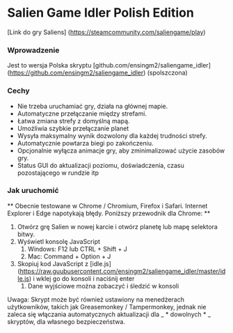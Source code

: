 
# Salien Game Idler Polish Edition

[Link do gry Saliens] (https://steamcommunity.com/saliengame/play)

### Wprowadzenie

Jest to wersja Polska skryptu [github.com/ensingm2/saliengame_idler] (https://github.com/ensingm2/saliengame_idler) (spolszczona)

### Cechy
* Nie trzeba uruchamiać gry, działa na głównej mapie.
* Automatyczne przełączanie między strefami.
* Łatwa zmiana strefy z domyślną mapą.
* Umożliwia szybkie przełączanie planet
* Wysyła maksymalny wynik dozwolony dla każdej trudności strefy.
* Automatycznie powtarza biegi po zakończeniu.
* Opcjonalnie wyłącza animacje gry, aby zminimalizować użycie zasobów gry.
* Status GUI do aktualizacji poziomu, doświadczenia, czasu pozostającego w rundzie itp

### Jak uruchomić
** Obecnie testowane w Chrome / Chromium, Firefox i Safari. Internet Explorer i Edge napotykają błędy. Poniższy przewodnik dla Chrome: **

1. Otwórz grę Salien w nowej karcie i otwórz planetę lub mapę selektora bitwy.
2. Wyświetl konsolę JavaScript
   1. Windows: F12 lub CTRL + Shift + J
   1. Mac: Command + Option + J
3. Skopiuj kod JavaScript z [idle.js] (https://raw.guubusercontent.com/ensingm2/saliengame_idler/master/idle.js) i wklej go do konsoli i naciśnij enter
   1. Dane wyjściowe można zobaczyć i śledzić w konsoli

Uwaga: Skrypt może być również ustawiony na menedżerach użytkowników, takich jak Greasemonkey / Tampermonkey, jednak nie zaleca się włączania automatycznych aktualizacji dla _ * dowolnych * _ skryptów, dla własnego bezpieczeństwa.